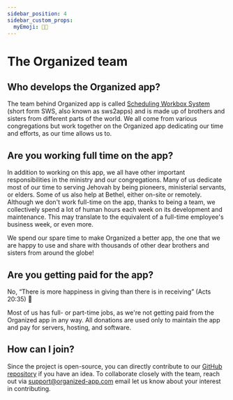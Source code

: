 ```yaml
---
sidebar_position: 4
sidebar_custom_props:
  myEmoji: 👨‍💻
---
```


# The Organized team

## Who develops the Organized app?

The team behind Organized app is called [Scheduling Workbox System](https://github.com/sws2apps) (short form SWS, also known as sws2apps) and is made up of brothers and sisters from different parts of the world. We all come from various congregations but work together on the Organized app dedicating our time and efforts, as our time allows us to.

## Are you working full time on the app?

In addition to working on this app, we all have other important responsibilities in the ministry and our congregations. Many of us dedicate most of our time to serving Jehovah by being pioneers, ministerial servants, or elders. Some of us also help at Bethel, either on-site or remotely. Although we don't work full-time on the app, thanks to being a team, we collectively spend a lot of human hours each week on its development and maintenance. This may translate to the equivalent of a full-time employee's business week, or even more.

We spend our spare time to make Organized a better app, the one that we are happy to use and share with thousands of other dear brothers and sisters from around the globe!

## Are you getting paid for the app?

No,  “There is more happiness in giving than there is in receiving” (Acts 20:35) 🙂

Most of us has full- or part-time jobs, as we're not getting paid from the Organized app in any way. All donations are used only to maintain the app and pay for servers, hosting, and software.

## How can I join?

Since the project is open-source, you can directly contribute to our [GitHub repository](https://github.com/sws2apps/organized-app) if you have an idea. To collaborate closely with the team, reach out via [support@organized-app.com](mailto:support@organized-app.com) email let us know about your interest in contributing.
